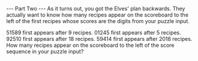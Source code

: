 --- Part Two ---
As it turns out, you got the Elves' plan backwards. They actually want to know how many recipes appear on the scoreboard to the left of the first recipes whose scores are the digits from your puzzle input.

51589 first appears after 9 recipes.
01245 first appears after 5 recipes.
92510 first appears after 18 recipes.
59414 first appears after 2018 recipes.
How many recipes appear on the scoreboard to the left of the score sequence in your puzzle input?